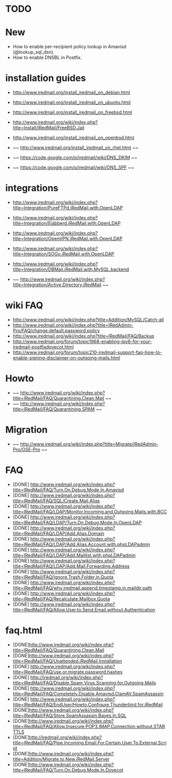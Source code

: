 # TODO

# New

* How to enable per-recipient policy lookup in Amavisd (@lookup_sql_dsn).
* How to enable DNSBL in Postfix.

# installation guides

* http://www.iredmail.org/install_iredmail_on_debian.html
* http://www.iredmail.org/install_iredmail_on_ubuntu.html
* http://www.iredmail.org/install_iredmail_on_freebsd.html
* http://www.iredmail.org/wiki/index.php?title=Install/iRedMail/FreeBSD.Jail
* http://www.iredmail.org/install_iredmail_on_openbsd.html

* ~~ http://www.iredmail.org/install_iredmail_on_rhel.html ~~
* ~~ https://code.google.com/p/iredmail/wiki/DNS_DKIM ~~
* ~~ https://code.google.com/p/iredmail/wiki/DNS_SPF ~~

# integrations

* http://www.iredmail.org/wiki/index.php?title=Integration/PureFTPd.iRedMail.with.OpenLDAP
* http://www.iredmail.org/wiki/index.php?title=Integration/Ejabberd.iRedMail.with.OpenLDAP
* http://www.iredmail.org/wiki/index.php?title=Integration/OpenVPN.iRedMail.with.OpenLDAP
* http://www.iredmail.org/wiki/index.php?title=Integration/SOGo.iRedMail.with.OpenLDAP
* http://www.iredmail.org/wiki/index.php?title=Integration/DBMail.iRedMail.with.MySQL.backend

* ~~ http://www.iredmail.org/wiki/index.php?title=Integration/Active.Directory.iRedMail ~~

# wiki FAQ

* http://www.iredmail.org/wiki/index.php?title=Addition/MySQL/Catch-all
* http://www.iredmail.org/wiki/index.php?title=IRedAdmin-Pro/FAQ/change.default.password.policy
* http://www.iredmail.org/wiki/index.php?title=IRedMail/FAQ/Backup
* http://www.iredmail.org/forum/topic1968-enabling-ipv6-for-your-iredmail-postfixdovecot.html
* http://www.iredmail.org/forum/topic210-iredmail-support-faq-how-to-enable-signing-disclaimer-on-outgoing-mails.html


# Howto

* ~~ http://www.iredmail.org/wiki/index.php?title=IRedMail/FAQ/Quarantining.Clean.Mail ~~
* ~~ http://www.iredmail.org/wiki/index.php?title=IRedMail/FAQ/Quarantining.SPAM ~~

# Migration

* ~~ http://www.iredmail.org/wiki/index.php?title=Migrate/iRedAdmin-Pro/OSE-Pro ~~

# FAQ

* [DONE] http://www.iredmail.org/wiki/index.php?title=IRedMail/FAQ/Turn.On.Debug.Mode.In.Amavisd
* [DONE] http://www.iredmail.org/wiki/index.php?title=IRedMail/FAQ/SQL/Create.Mail.Alias
* [DONE] http://www.iredmail.org/wiki/index.php?title=IRedMail/FAQ/LDAP/Monitor.Incoming.and.Outgoing.Mails.with.BCC
* [DONE] http://www.iredmail.org/wiki/index.php?title=IRedMail/FAQ/LDAP/Turn.On.Debug.Mode.In.OpenLDAP
* [DONE] http://www.iredmail.org/wiki/index.php?title=IRedMail/FAQ/LDAP/Add.Alias.Domain
* [DONE] http://www.iredmail.org/wiki/index.php?title=IRedMail/FAQ/LDAP/Add.Alias.Account.with.phpLDAPadmin
* [DONE] http://www.iredmail.org/wiki/index.php?title=IRedMail/FAQ/LDAP/Add.Maillist.with.phpLDAPadmin
* [DONE] http://www.iredmail.org/wiki/index.php?title=IRedMail/FAQ/LDAP/Add.Mail.Forwarding.Address
* [DONE] http://www.iredmail.org/wiki/index.php?title=IRedMail/FAQ/Ignore.Trash.Folder.in.Quota
* [DONE] http://www.iredmail.org/wiki/index.php?title=IRedMail/FAQ/why.iredmail.append.timestamp.in.maildir.path
* [DONE] http://www.iredmail.org/wiki/index.php?title=IRedMail/FAQ/Recalculate.Mailbox.Quota
* [DONE] http://www.iredmail.org/wiki/index.php?title=IRedMail/FAQ/Allow.User.to.Send.Email.without.Authentication


# faq.html

* [DONE]http://www.iredmail.org/wiki/index.php?title=IRedMail/FAQ/Quarantining.Clean.Mail
* [DONE]http://www.iredmail.org/wiki/index.php?title=IRedMail/FAQ/Unattended.iRedMail.Installation
* [DONE] http://www.iredmail.org/wiki/index.php?title=IRedMail/FAQ/use.or.migrate.password.hashes
* [DONE] http://iredmail.org/wiki/index.php?title=IRedMail/FAQ/Disable.Spam.Virus.Scanning.for.Outgoing.Mails
* [DONE] http://www.iredmail.org/wiki/index.php?title=IRedMail/FAQ/Completely.Disable.Amavisd.ClamAV.SpamAssassin
* [DONE] http://www.iredmail.org/wiki/index.php?title=IRedMail/FAQ/EndUser/Howto.Configure.Thunderbird.for.iRedMail
* [DONE]http://www.iredmail.org/wiki/index.php?title=IRedMail/FAQ/Store.SpamAssassin.Bayes.In.SQL
* [DONE]http://www.iredmail.org/wiki/index.php?title=IRedMail/FAQ/Allow.Insecure.POP3.IMAP.Connection.without.STARTTLS
* [DONE]http://iredmail.org/wiki/index.php?title=IRedMail/FAQ/Pipe.Incoming.Email.For.Certain.User.To.External.Script
* [DONE]http://www.iredmail.org/wiki/index.php?title=Addition/Migrate.to.New.iRedMail.Server
* [DONE]http://www.iredmail.org/wiki/index.php?title=IRedMail/FAQ/Turn.On.Debug.Mode.In.Dovecot
